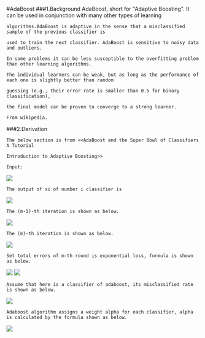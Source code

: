 #AdaBoost
###1.Background
    AdaBoost, short for "Adaptive Boosting". It can be used in conjunction with many other types of learning 
    
    algorithms.AdaBoost is adaptive in the sense that a misclassified sample of the previous classifier is 
    
    used to train the next classifier. AdaBoost is sensitive to noisy data and outliers.
    
    In some problems it can be less susceptible to the overfitting problem than other learning algorithms.
    
    The individual learners can be weak, but as long as the performance of each one is slightly better than random 
    
    guessing (e.g., their error rate is smaller than 0.5 for binary classification), 
    
    the final model can be proven to converge to a strong learner.

    From wikipedia.
    
###2.Derivation
    
    The below section is from <<AdaBoost and the Super Bowl of Classifiers A Tutorial 
    
    Introduction to Adaptive Boosting>>
    
    Input:
    
<img src="http://chart.googleapis.com/chart?cht=tx&chl=T%3D%5B(x%5E%7B(1)%7D%2Cy%5E%7B(1)%7D)%2C(x%5E%7B(2)%7D%2Cy%5E%7B(2)%7D)%2C...(x%5E%7B(n)%7D%2Cy%5E%7B(n)%7D)%5D%0A%3Cbr%3E%0AY%5Cin%20%5B-1%2C1%5D" style="border:none;" />

    The output of xi of number i classifier is  
    
<img src="http://chart.googleapis.com/chart?cht=tx&chl=k_%7Bi%7D(x%5E%7Bi%7D)" style="border:none;" />

    The (m-1)-th iteration is shown as below.
    
<img src="http://chart.googleapis.com/chart?cht=tx&chl=C_%7B(m-1)%7D(x_%7Bi%7D)%3D%5Calpha_%7B1%7Dk_%7B1%7D(x%5E%7Bi%7D)%2B%5Calpha_%7B2%7Dk_%7B2%7D(x%5E%7Bi%7D)%2B...%2B%5Calpha_%7Bm-1%7Dk_%7Bm-1%7D(x%5E%7Bi%7D)" style="border:none;" />

    The (m)-th iteration is shown as below.
    
<img src="http://chart.googleapis.com/chart?cht=tx&chl=C_%7B(m)%7D(x_%7Bi%7D)%3DC_%7B(m-1)%7D(x_%7Bi%7D)%2B%5Calpha_%7Bm%7Dk_%7Bm%7D(x%5E%7Bi%7D)" style="border:none;" />
    
    Set total errors of m-th round is exponential loss, formula is shown as below.
    
<img src="http://chart.googleapis.com/chart?cht=tx&chl=E_%7Bm%7D%3D%5Csum_%7Bi%3D1%7D%5EN%20e%5E%7B-y_%7Bi%7DC_%7B(m)%7D(x_%7Bi%7D)%7D%3Cbr%3E%0A%3D%5Csum_%7Bi%3D1%7D%5EN%20e%5E%7B-y_%7Bi%7D(C_%7B(m-1)%7D(x_%7Bi%7D)%2B%5Calpha_%7Bm%7Dk_%7Bm%7D(x_%7Bi%7D))%7D" style="border:none;" />

<img src="http://chart.googleapis.com/chart?cht=tx&chl=Set%3A%20%5C%20%5C%20%5C%20w_%7Bi%7D%5E%7B(m)%7D%3De%5E%7B-y_%7Bi%7DC_%7B(m-1)(x_%7Bi%7D)%7D%7D%0A%3Cbr%3E%0A%3Cbr%3E%0A%3Cbr%3E%0A%0AE_%7Bm%7D%3D%20%5Csum_%7Bi%3D1%7D%5EN%20w_%7Bi%7D%5E%7B(m)%7D%20e%5E%7B-y_%7Bi%7D%5Calpha_%7Bm%7Dk_%7Bm%7D(x_%7Bi%7D)%7D%7D" style="border:none;" />
    
    
    
    
    Assume that here is a classifier of adaboost, its misclassified rate is shown as below.
    
<img src="http://chart.googleapis.com/chart?cht=tx&chl=%5Cepsilon_%7Bi%7D%20%3D%5Cfrac%7BNo.i%20%5C%20%5C%20%5C%20misclassified%20%5C%20%5C%20%5C%20%20number%7D%7B%20total%20%5C%20%5C%20%5C%20%20number%7D" style="border:none;" />
    
    Adaboost algorithm assigns a weight alpha for each classifier, alpha is calculated by the formula shown as below.
    
<img src="http://chart.googleapis.com/chart?cht=tx&chl=%5Calpha_%7Bi%7D%20%3D%5Cfrac%7B1%7D%7B2%7Dln(%5Cfrac%7B1-%5Cepsilon%20%7D%7B%5Cepsilon%7D)" style="border:none;" />

    
    
    
    

    

    
